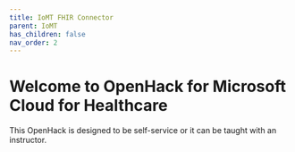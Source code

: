 ```yaml
---
title: IoMT FHIR Connector 
parent: IoMT
has_children: false
nav_order: 2
---
```


# Welcome to OpenHack for Microsoft Cloud for Healthcare
This OpenHack is designed to be self-service or it can be taught with an instructor.   